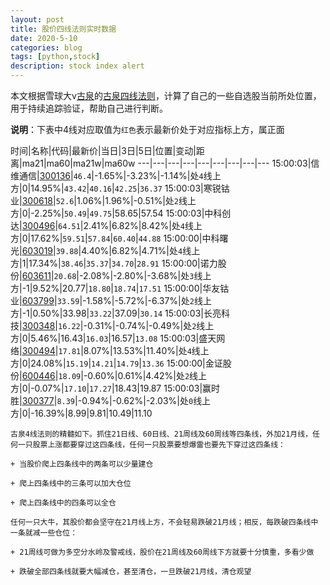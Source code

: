 ```yaml
---
layout: post
title: 股价四线法则实时数据
date: 2020-5-10
categories: blog
tags: [python,stock]
description: stock index alert
---
```



本文根据雪球大v[古泉](https://xueqiu.com/u/7148646888)的[古泉四线法则](https://xueqiu.com/7148646888/130498192)，计算了自己的一些自选股当前所处位置，用于持续追踪验证，帮助自己进行判断。

**说明**：下表中4线对应取值为`红色`表示最新价处于对应指标上方，属正面

时间|名称|代码|最新价|当日|3日|5日|位置|变动|距离|ma21|ma60|ma21w|ma60w
---|---|---|---|---|---|---|---|---
15:00:03|信维通信|[300136](https://xueqiu.com/S/SZ300136)|`46.4`|-1.65%|-3.23%|-1.14%|处`4`线上方|0|14.95%|`43.42`|`40.16`|`42.25`|`36.37`
15:00:03|寒锐钴业|[300618](https://xueqiu.com/S/SZ300618)|`52.6`|1.06%|1.96%|-0.51%|处`2`线上方|0|-2.25%|`50.49`|`49.75`|58.65|57.54
15:00:03|中科创达|[300496](https://xueqiu.com/S/SZ300496)|`64.51`|2.41%|6.82%|8.42%|处`4`线上方|0|17.62%|`59.51`|`57.84`|`60.40`|`44.88`
15:00:00|中科曙光|[603019](https://xueqiu.com/S/SH603019)|`39.88`|4.40%|6.82%|4.71%|处`4`线上方|1|17.34%|`38.46`|`35.37`|`34.70`|`28.91`
15:00:00|诺力股份|[603611](https://xueqiu.com/S/SH603611)|`20.68`|-2.08%|-2.80%|-3.68%|处`3`线上方|-1|9.52%|20.77|`18.80`|`18.74`|`17.51`
15:00:00|华友钴业|[603799](https://xueqiu.com/S/SH603799)|`33.59`|-1.58%|-5.72%|-6.37%|处`2`线上方|-1|0.50%|33.98|`33.22`|37.09|`30.14`
15:00:03|长亮科技|[300348](https://xueqiu.com/S/SZ300348)|`16.22`|-0.31%|-0.74%|-0.49%|处`2`线上方|0|5.46%|16.43|`16.03`|16.57|`13.08`
15:00:03|盛天网络|[300494](https://xueqiu.com/S/SZ300494)|`17.81`|8.07%|13.53%|11.40%|处`4`线上方|0|24.08%|`15.19`|`14.21`|`14.79`|`13.36`
15:00:00|金证股份|[600446](https://xueqiu.com/S/SH600446)|`18.09`|-0.60%|0.61%|4.42%|处`2`线上方|0|-0.07%|`17.10`|`17.27`|18.43|19.87
15:00:03|赢时胜|[300377](https://xueqiu.com/S/SZ300377)|`8.39`|-0.94%|-0.62%|-2.03%|处`0`线上方|0|-16.39%|8.99|9.81|10.49|11.10

```
古泉4线法则的精髓如下。抓住21日线、60日线、21周线及60周线等四条线，外加21月线，任何一只股票上涨都要穿过这四条线，任何一只股票要想爆雷也要先下穿过这四条线：

+ 当股价爬上四条线中的两条可以少量建仓

+ 爬上四条线中的三条可以加大仓位

+ 爬上四条线中的四条可以全仓

任何一只大牛，其股价都会坚守在21月线上方，不会轻易跌破21月线；相反，每跌破四条线中一条就减一些仓位：

+ 21周线可做为多空分水岭及警戒线，股价在21周线及60周线下方就要十分慎重，多看少做

+ 跌破全部四条线就要大幅减仓，甚至清仓，一旦跌破21月线，清仓观望
```